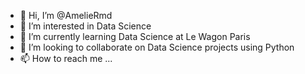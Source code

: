 - 👋 Hi, I’m @AmelieRmd
- 👀 I’m interested in Data Science
- 🌱 I’m currently learning Data Science at Le Wagon Paris
- 💞️ I’m looking to collaborate on Data Science projects using Python
- 📫 How to reach me ...

<!---
AmelieRmd/AmelieRmd is a ✨ special ✨ repository because its `README.md` (this file) appears on your GitHub profile.
You can click the Preview link to take a look at your changes.
--->
